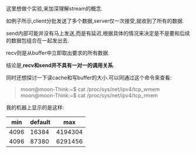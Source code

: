 这里想做个实验,来加深理解stream的概念.

如例子所示,client分批发送了多个数据,server仅一次接受,就收到了所有的数据.

send内部可能并没有马上发送,而是有延迟,根据具体的情况来决定是不是要和后续的数据包组合在一起发出去.

recv则是从buffer中立即取出要求的所有数据.

结论是,**recv和send并不具有一对一的调用关系**.

同时还想探讨一下读cache和写buffer的大小.可以同通过这个命令来查看:

>moon@moon-Think:~$ cat /proc/sys/net/ipv4/tcp_wmem  
>moon@moon-Think:~$ cat /proc/sys/net/ipv4/tcp_rmem  

我的机器上显示的是这样:

|min|default|max|
|-|-|-|
|4096|	16384|	4194304|
|4096|	87380|	6291456|
